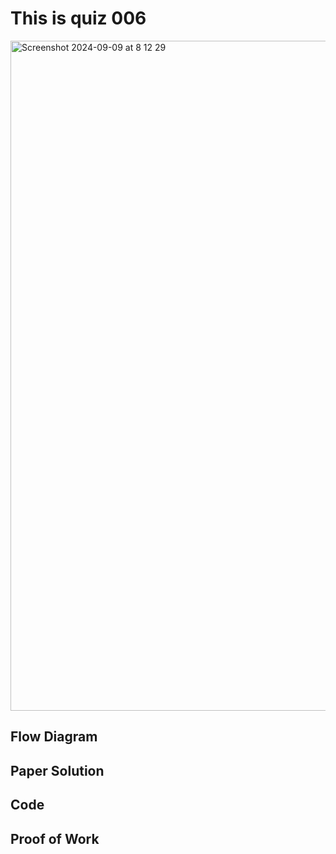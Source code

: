 # This is quiz 006


<img width="1072" alt="Screenshot 2024-09-09 at 8 12 29" src="https://github.com/user-attachments/assets/9e551551-2e81-4bb2-b8ae-683f1a49edda">




## Flow Diagram




## Paper Solution




## Code



## Proof of Work
